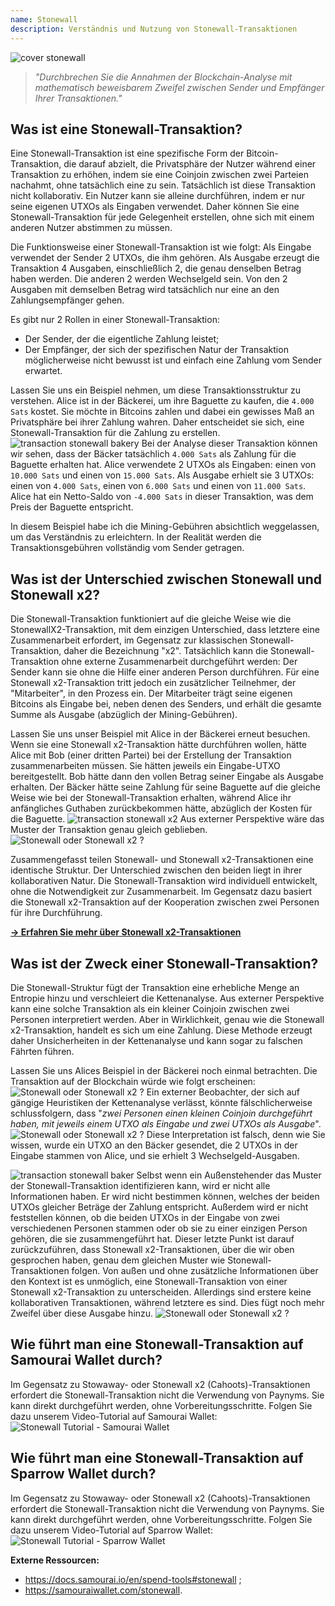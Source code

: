 ```yaml
---
name: Stonewall
description: Verständnis und Nutzung von Stonewall-Transaktionen
---
```

![cover stonewall](assets/cover.jpeg)

> *"Durchbrechen Sie die Annahmen der Blockchain-Analyse mit mathematisch beweisbarem Zweifel zwischen Sender und Empfänger Ihrer Transaktionen."*

## Was ist eine Stonewall-Transaktion?
Eine Stonewall-Transaktion ist eine spezifische Form der Bitcoin-Transaktion, die darauf abzielt, die Privatsphäre der Nutzer während einer Transaktion zu erhöhen, indem sie eine Coinjoin zwischen zwei Parteien nachahmt, ohne tatsächlich eine zu sein. Tatsächlich ist diese Transaktion nicht kollaborativ. Ein Nutzer kann sie alleine durchführen, indem er nur seine eigenen UTXOs als Eingaben verwendet. Daher können Sie eine Stonewall-Transaktion für jede Gelegenheit erstellen, ohne sich mit einem anderen Nutzer abstimmen zu müssen.

Die Funktionsweise einer Stonewall-Transaktion ist wie folgt: Als Eingabe verwendet der Sender 2 UTXOs, die ihm gehören. Als Ausgabe erzeugt die Transaktion 4 Ausgaben, einschließlich 2, die genau denselben Betrag haben werden. Die anderen 2 werden Wechselgeld sein. Von den 2 Ausgaben mit demselben Betrag wird tatsächlich nur eine an den Zahlungsempfänger gehen.

Es gibt nur 2 Rollen in einer Stonewall-Transaktion:
- Der Sender, der die eigentliche Zahlung leistet;
- Der Empfänger, der sich der spezifischen Natur der Transaktion möglicherweise nicht bewusst ist und einfach eine Zahlung vom Sender erwartet.

Lassen Sie uns ein Beispiel nehmen, um diese Transaktionsstruktur zu verstehen. Alice ist in der Bäckerei, um ihre Baguette zu kaufen, die `4.000 Sats` kostet. Sie möchte in Bitcoins zahlen und dabei ein gewisses Maß an Privatsphäre bei ihrer Zahlung wahren. Daher entscheidet sie sich, eine Stonewall-Transaktion für die Zahlung zu erstellen.
![transaction stonewall bakery](assets/de/1.png)
Bei der Analyse dieser Transaktion können wir sehen, dass der Bäcker tatsächlich `4.000 Sats` als Zahlung für die Baguette erhalten hat. Alice verwendete 2 UTXOs als Eingaben: einen von `10.000 Sats` und einen von `15.000 Sats`. Als Ausgabe erhielt sie 3 UTXOs: einen von `4.000 Sats`, einen von `6.000 Sats` und einen von `11.000 Sats`. Alice hat ein Netto-Saldo von `-4.000 Sats` in dieser Transaktion, was dem Preis der Baguette entspricht.

In diesem Beispiel habe ich die Mining-Gebühren absichtlich weggelassen, um das Verständnis zu erleichtern. In der Realität werden die Transaktionsgebühren vollständig vom Sender getragen.

## Was ist der Unterschied zwischen Stonewall und Stonewall x2?
Die Stonewall-Transaktion funktioniert auf die gleiche Weise wie die StonewallX2-Transaktion, mit dem einzigen Unterschied, dass letztere eine Zusammenarbeit erfordert, im Gegensatz zur klassischen Stonewall-Transaktion, daher die Bezeichnung "x2". Tatsächlich kann die Stonewall-Transaktion ohne externe Zusammenarbeit durchgeführt werden: Der Sender kann sie ohne die Hilfe einer anderen Person durchführen. Für eine Stonewall x2-Transaktion tritt jedoch ein zusätzlicher Teilnehmer, der "Mitarbeiter", in den Prozess ein. Der Mitarbeiter trägt seine eigenen Bitcoins als Eingabe bei, neben denen des Senders, und erhält die gesamte Summe als Ausgabe (abzüglich der Mining-Gebühren).

Lassen Sie uns unser Beispiel mit Alice in der Bäckerei erneut besuchen. Wenn sie eine Stonewall x2-Transaktion hätte durchführen wollen, hätte Alice mit Bob (einer dritten Partei) bei der Erstellung der Transaktion zusammenarbeiten müssen. Sie hätten jeweils ein Eingabe-UTXO bereitgestellt. Bob hätte dann den vollen Betrag seiner Eingabe als Ausgabe erhalten. Der Bäcker hätte seine Zahlung für seine Baguette auf die gleiche Weise wie bei der Stonewall-Transaktion erhalten, während Alice ihr anfängliches Guthaben zurückbekommen hätte, abzüglich der Kosten für die Baguette.
![transaction stonewall x2](assets/de/2.png)
Aus externer Perspektive wäre das Muster der Transaktion genau gleich geblieben.
![Stonewall oder Stonewall x2 ?](assets/de/3.png)

Zusammengefasst teilen Stonewall- und Stonewall x2-Transaktionen eine identische Struktur. Der Unterschied zwischen den beiden liegt in ihrer kollaborativen Natur. Die Stonewall-Transaktion wird individuell entwickelt, ohne die Notwendigkeit zur Zusammenarbeit. Im Gegensatz dazu basiert die Stonewall x2-Transaktion auf der Kooperation zwischen zwei Personen für ihre Durchführung.

[**-> Erfahren Sie mehr über Stonewall x2-Transaktionen**](https://planb.network/tutorials/privacy/stonewall-x2)

## Was ist der Zweck einer Stonewall-Transaktion?
Die Stonewall-Struktur fügt der Transaktion eine erhebliche Menge an Entropie hinzu und verschleiert die Kettenanalyse. Aus externer Perspektive kann eine solche Transaktion als ein kleiner Coinjoin zwischen zwei Personen interpretiert werden. Aber in Wirklichkeit, genau wie die Stonewall x2-Transaktion, handelt es sich um eine Zahlung. Diese Methode erzeugt daher Unsicherheiten in der Kettenanalyse und kann sogar zu falschen Fährten führen.

Lassen Sie uns Alices Beispiel in der Bäckerei noch einmal betrachten. Die Transaktion auf der Blockchain würde wie folgt erscheinen:
![Stonewall oder Stonewall x2 ?](assets/de/4.png)
Ein externer Beobachter, der sich auf gängige Heuristiken der Kettenanalyse verlässt, könnte fälschlicherweise schlussfolgern, dass "*zwei Personen einen kleinen Coinjoin durchgeführt haben, mit jeweils einem UTXO als Eingabe und zwei UTXOs als Ausgabe*".
![Stonewall oder Stonewall x2 ?](assets/de/5.png)
Diese Interpretation ist falsch, denn wie Sie wissen, wurde ein UTXO an den Bäcker gesendet, die 2 UTXOs in der Eingabe stammen von Alice, und sie erhielt 3 Wechselgeld-Ausgaben.

![transaction stonewall baker](assets/de/1.png)
Selbst wenn ein Außenstehender das Muster der Stonewall-Transaktion identifizieren kann, wird er nicht alle Informationen haben. Er wird nicht bestimmen können, welches der beiden UTXOs gleicher Beträge der Zahlung entspricht. Außerdem wird er nicht feststellen können, ob die beiden UTXOs in der Eingabe von zwei verschiedenen Personen stammen oder ob sie zu einer einzigen Person gehören, die sie zusammengeführt hat. Dieser letzte Punkt ist darauf zurückzuführen, dass Stonewall x2-Transaktionen, über die wir oben gesprochen haben, genau dem gleichen Muster wie Stonewall-Transaktionen folgen. Von außen und ohne zusätzliche Informationen über den Kontext ist es unmöglich, eine Stonewall-Transaktion von einer Stonewall x2-Transaktion zu unterscheiden. Allerdings sind erstere keine kollaborativen Transaktionen, während letztere es sind. Dies fügt noch mehr Zweifel über diese Ausgabe hinzu.
![Stonewall oder Stonewall x2 ?](assets/de/3.png)
## Wie führt man eine Stonewall-Transaktion auf Samourai Wallet durch?
Im Gegensatz zu Stowaway- oder Stonewall x2 (Cahoots)-Transaktionen erfordert die Stonewall-Transaktion nicht die Verwendung von Paynyms. Sie kann direkt durchgeführt werden, ohne Vorbereitungsschritte. Folgen Sie dazu unserem Video-Tutorial auf Samourai Wallet: 
![Stonewall Tutorial - Samourai Wallet](https://youtu.be/mlRtZvWGuk0?si=e_lSKJLvybWUna1j)

## Wie führt man eine Stonewall-Transaktion auf Sparrow Wallet durch?
Im Gegensatz zu Stowaway- oder Stonewall x2 (Cahoots)-Transaktionen erfordert die Stonewall-Transaktion nicht die Verwendung von Paynyms. Sie kann direkt durchgeführt werden, ohne Vorbereitungsschritte. Folgen Sie dazu unserem Video-Tutorial auf Sparrow Wallet:
![Stonewall Tutorial - Sparrow Wallet](https://youtu.be/su89ljkV_OI?si=1jNaSJGvECUYe6Or)

**Externe Ressourcen:**
- https://docs.samourai.io/en/spend-tools#stonewall ;
- https://samouraiwallet.com/stonewall.
